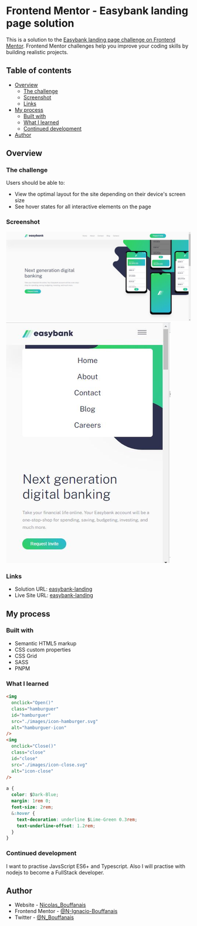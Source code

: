 # Frontend Mentor - Easybank landing page solution

This is a solution to the [Easybank landing page challenge on Frontend Mentor](https://www.frontendmentor.io/challenges/easybank-landing-page-WaUhkoDN). Frontend Mentor challenges help you improve your coding skills by building realistic projects.

## Table of contents

- [Overview](#overview)
  - [The challenge](#the-challenge)
  - [Screenshot](#screenshot)
  - [Links](#links)
- [My process](#my-process)
  - [Built with](#built-with)
  - [What I learned](#what-i-learned)
  - [Continued development](#continued-development)
- [Author](#author)

## Overview

### The challenge

Users should be able to:

- View the optimal layout for the site depending on their device's screen size
- See hover states for all interactive elements on the page

### Screenshot

![desktop-solution](./images/desktop-solution.JPG)
![movile-solution](./images/movile-solution.JPG)

### Links

- Solution URL: [easybank-landing](https://github.com/N-Ignacio-Bouffanais/Easybank-landing-page)
- Live Site URL: [easybank-landing](https://easybank-landing-page-omega-blue.vercel.app/)

## My process

### Built with

- Semantic HTML5 markup
- CSS custom properties
- CSS Grid
- SASS
- PNPM

### What I learned

```html
<img
  onclick="Open()"
  class="hamburguer"
  id="hamburguer"
  src="./images/icon-hamburger.svg"
  alt="hamburguer-icon"
/>
<img
  onclick="Close()"
  class="close"
  id="close"
  src="./images/icon-close.svg"
  alt="icon-close"
/>
```

```css
a {
  color: $Dark-Blue;
  margin: 1rem 0;
  font-size: 2rem;
  &:hover {
    text-decoration: underline $Lime-Green 0.3rem;
    text-underline-offset: 1.2rem;
  }
}
```

### Continued development
I want to practise JavsScript ES6+ and Typescript.
Also I will practise with nodejs to become a FullStack developer.

## Author

- Website - [Nicolas_Bouffanais](https://nicolas-bouffanais.vercel.app/src/index.html)
- Frontend Mentor - [@N-Ignacio-Bouffanais](https://www.frontendmentor.io/profile/N-Ignacio-Bouffanais)
- Twitter - [@N_Bouffanais](https://twitter.com/N_Bouffanais)
